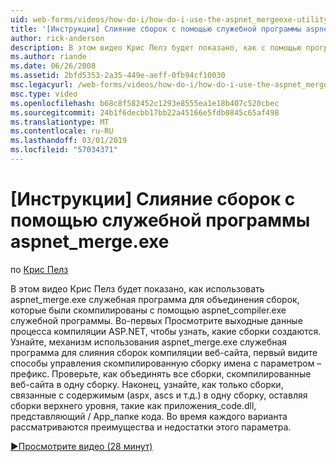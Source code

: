 ```yaml
---
uid: web-forms/videos/how-do-i/how-do-i-use-the-aspnet_mergeexe-utility-to-merge-assemblies
title: '[Инструкции] Слияние сборок с помощью служебной программы aspnet_merge.exe | Документация Майкрософт'
author: rick-anderson
description: В этом видео Крис Пелз будет показано, как с помощью программы aspnet_merge.exe для объединения сборок, которые были скомпилированы с помощью водник служебной программы aspnet_compiler.exe...
ms.author: riande
ms.date: 06/26/2008
ms.assetid: 2bfd5353-2a35-449e-aeff-0fb94cf10030
msc.legacyurl: /web-forms/videos/how-do-i/how-do-i-use-the-aspnet_mergeexe-utility-to-merge-assemblies
msc.type: video
ms.openlocfilehash: b68c8f582452c1293e8555ea1e18b407c520cbec
ms.sourcegitcommit: 24b1f6decbb17bb22a45166e5fdb0845c65af498
ms.translationtype: MT
ms.contentlocale: ru-RU
ms.lasthandoff: 03/01/2019
ms.locfileid: "57034371"
---
```

<a name="how-do-i-use-the-aspnetmergeexe-utility-to-merge-assemblies"></a>[Инструкции] Слияние сборок с помощью служебной программы aspnet_merge.exe
====================
по [Крис Пелз](https://twitter.com/chrispels)

В этом видео Крис Пелз будет показано, как использовать aspnet\_merge.exe служебная программа для объединения сборок, которые были скомпилированы с помощью aspnet\_compiler.exe служебной программы. Во-первых Просмотрите выходные данные процесса компиляции ASP.NET, чтобы узнать, какие сборки создаются. Узнайте, механизм использования aspnet\_merge.exe служебная программа для слияния сборок компиляции веб-сайта, первый видите способы управления скомпилированную сборку имена с параметром – префикс. Проверьте, как объединять все сборки, скомпилированные веб-сайта в одну сборку. Наконец, узнайте, как только сборки, связанные с содержимым (aspx, ascs и т.д.) в одну сборку, оставляя сборки верхнего уровня, такие как приложения\_code.dll, представляющий / App\_папке кода. Во время каждого варианта рассматриваются преимущества и недостатки этого параметра.

[&#9654;Просмотрите видео (28 минут)](https://channel9.msdn.com/Blogs/ASP-NET-Site-Videos/how-do-i-use-the-aspnet_mergeexe-utility-to-merge-assemblies)
